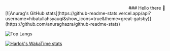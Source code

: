 <div style='text-align: right;'>
  ### Hello there 👋
</div>
[![Anurag's GitHub stats](https://github-readme-stats.vercel.app/api?username=hibatullahsyauqi&show_icons=true&theme=great-gatsby)](https://github.com/anuraghazra/github-readme-stats)

![Top Langs](https://github-readme-stats.vercel.app/api/top-langs/?username=hibatullahsyauqi&layout=compact&theme=great-gatsby)

[![Harlok's WakaTime stats](https://github-readme-stats.vercel.app/api/wakatime?username=hibatullahsyauqi&layout=compact&theme=great-gatsby)](https://github.com/anuraghazra/github-readme-stats)

<!--
**hibatullahsyauqi/hibatullahsyauqi** is a ✨ _special_ ✨ repository because its `README.md` (this file) appears on your GitHub profile.

Here are some ideas to get you started:

- 🔭 I’m currently working on ...
- 🌱 I’m currently learning ...
- 👯 I’m looking to collaborate on ...
- 🤔 I’m looking for help with ...
- 💬 Ask me about ...
- 📫 How to reach me: ...
- 😄 Pronouns: ...
- ⚡ Fun fact: ...
-->
